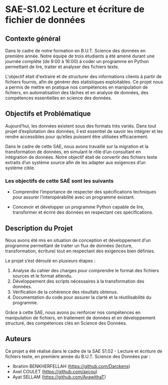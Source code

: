 # SAE-S1.02 Lecture et écriture de fichier de données

## Contexte général

Dans le cadre de notre formation en B.U.T. Science des données en première année. Notre équipe de trois étudiants a été amené durant une journée complète (de 9:00 à 16:00) à coder un programme en Python permettant de lire, traiter et analyser des fichiers texte. 

L'objectif était d'extraire et de structurer des informations clients à partir de fichiers fournis, afin de générer des statistiques exploitables. Ce projet nous a permis de mettre en pratique nos compétences en manipulation de fichiers, en automatisation des tâches et en analyse de données, des compétences essentielles en science des données.

## Objectifs et Problématique 

Aujourd’hui, les données existent sous des formats très variés. Dans tout projet d’exploitation des données, il est essentiel de savoir les intégrer et les rendre accessibles pour qu’elles puissent être utilisées efficacement.

Dans le cadre de cette SAE, nous avons travaillé sur la migration et la transformation de données, en simulant le rôle d’un consultant en intégration de données. Notre objectif était de convertir des fichiers texte extraits d’un système source afin de les adapter aux exigences d’un système cible.

### Les objectifs de cette SAÉ sont les suivants 

- Comprendre l’importance de respecter des spécifications techniques pour assurer l’interopérabilité avec un programme existant.
  
- Concevoir et développer un programme Python capable de lire, transformer et écrire des données en respectant ces spécifications.

##  Description du Projet 

Nous avons été mis en situation de conception et développement d’un programme permettant de traiter un flux de données (lecture, transformation, écriture) tout en respectant des exigences bien définies.

Le projet s’est déroulé en plusieurs étapes :

1. Analyse du cahier des charges pour comprendre le format des fichiers sources et le format attendu.
2. Développement des scripts nécessaires à la transformation des données.
3. Vérification de la cohérence des résultats obtenus.
4. Documentation du code pour assurer la clarté et la réutilisabilité du programme.

Grâce à cette SAE, nous avons pu renforcer nos compétences en manipulation de fichiers, en traitement de données et en développement structuré, des compétences clés en Science des Données.

## Auteurs  

Ce projet a été réalisé dans le cadre de la SAE S1.02 - Lecture et écriture de fichiers texte, en première année du B.U.T. Science des Données par :

- Ibrahim BENKHERFELLAH (https://github.com/Darckens)  
- Axel COULET (https://github.com/axcou)  
- Ayat SELLAM (https://github.com/AyawithaT)  

